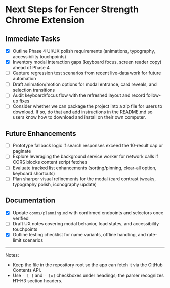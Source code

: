 # Next Steps for Fencer Strength Chrome Extension

## Immediate Tasks
- [x] Outline Phase 4 UI/UX polish requirements (animations, typography, accessibility touchpoints)
- [x] Inventory modal interaction gaps (keyboard focus, screen reader copy) ahead of Phase 4
- [ ] Capture regression test scenarios from recent live-data work for future automation
- [ ] Draft animation/motion options for modal entrance, card reveals, and selection transitions
- [ ] Audit keyboard/focus flow with the refreshed layout and record follow-up fixes
- [ ] Consider whether we can package the project into a zip file for users to download. If so, do that and add instructions in the README.md so users know how to download and install on their own computer.

## Future Enhancements
- [ ] Prototype fallback logic if search responses exceed the 10-result cap or paginate
- [ ] Explore leveraging the background service worker for network calls if CORS blocks content script fetches
- [ ] Evaluate tracked list enhancements (sorting/pinning, clear-all option, keyboard shortcuts)
- [ ] Plan sharper visual refinements for the modal (card contrast tweaks, typography polish, iconography update)

## Documentation
- [x] Update `comms/planning.md` with confirmed endpoints and selectors once verified
- [ ] Draft UX notes covering modal behavior, load states, and accessibility touchpoints
- [x] Outline testing checklist for name variants, offline handling, and rate-limit scenarios

---

Notes:
- Keep the file in the repository root so the app can fetch it via the GitHub Contents API.
- Use `- [ ]` and `- [x]` checkboxes under headings; the parser recognizes H1–H3 section headers.
